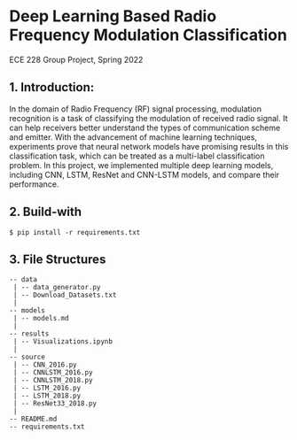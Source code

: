 # Deep Learning Based Radio Frequency Modulation Classification
ECE 228 Group Project, Spring 2022

## 1. Introduction:
In the domain of Radio Frequency (RF) signal processing, modulation recognition
is a task of classifying the modulation of received radio signal. It can help
receivers better understand the types of communication scheme and emitter.
With the advancement of machine learning techniques, experiments prove that
neural network models have promising results in this classification task,
which can be treated as a multi-label classification problem. In this project,
we implemented multiple deep learning models, including CNN, LSTM, ResNet and
CNN-LSTM models, and compare their performance.


## 2. Build-with
```
$ pip install -r requirements.txt
```
## 3. File Structures

```
-- data
 | -- data_generator.py
 | -- Download_Datasets.txt
 |
-- models
 | -- models.md
 |
-- results
 | -- Visualizations.ipynb
 |
-- source
 | -- CNN_2016.py
 | -- CNNLSTM_2016.py
 | -- CNNLSTM_2018.py
 | -- LSTM_2016.py
 | -- LSTM_2018.py
 | -- ResNet33_2018.py
 |
-- README.md
-- requirements.txt
```
